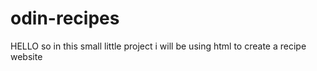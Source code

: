 # odin-recipes
HELLO so in this small little project i will be using html to create a recipe website 